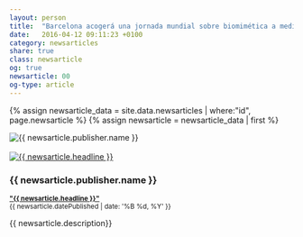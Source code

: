 ```yaml
---
layout: person
title:  "Barcelona acogerá una jornada mundial sobre biomimética a mediados de junio"
date:   2016-04-12 09:11:23 +0100
category: newsarticles
share: true
class: newsarticle
og: true
newsarticle: 00
og-type: article
---
```


{% assign newsarticle_data = site.data.newsarticles | where:"id", page.newsarticle %}
{% assign newsarticle = newsarticle_data | first %}
<div class="speaker">
	<div class="photo-wrapper rounded"><img src="{{ newsarticle.logo-no-amp }}" alt="{{ newsarticle.publisher.name }}" class="img-responsive" /></div><br/>
	<div class="photo-wrapper rounded"><a href="{{ newsarticle.mainEntityOfPage.id }}"><img src="{{ newsarticle.image.url }}" alt="{{ newsarticle.headline }}" class="img-responsive" /></a></div>
	<h3 class="name">{{ newsarticle.publisher.name }}</h3>
	<p class="text-alt"><small><a href="{{ newsarticle.mainEntityOfPage.id }}"><strong>"{{ newsarticle.headline }}"</strong></a><br/>{{ newsarticle.datePublished | date: '%B %d, %Y' }}</small></p>
	<p class="about text-left">{{ newsarticle.description}} </p>
</div>